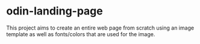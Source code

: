 # odin-landing-page
This project aims to create an entire web page from scratch using an image template as well as fonts/colors that are used for the image.